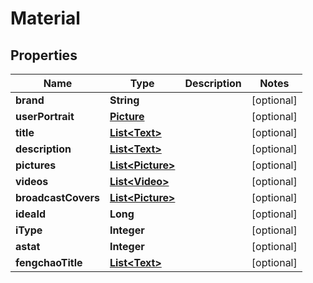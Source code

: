 

# Material


## Properties

Name | Type | Description | Notes
------------ | ------------- | ------------- | -------------
**brand** | **String** |  |  [optional]
**userPortrait** | [**Picture**](Picture.md) |  |  [optional]
**title** | [**List&lt;Text&gt;**](Text.md) |  |  [optional]
**description** | [**List&lt;Text&gt;**](Text.md) |  |  [optional]
**pictures** | [**List&lt;Picture&gt;**](Picture.md) |  |  [optional]
**videos** | [**List&lt;Video&gt;**](Video.md) |  |  [optional]
**broadcastCovers** | [**List&lt;Picture&gt;**](Picture.md) |  |  [optional]
**ideaId** | **Long** |  |  [optional]
**iType** | **Integer** |  |  [optional]
**astat** | **Integer** |  |  [optional]
**fengchaoTitle** | [**List&lt;Text&gt;**](Text.md) |  |  [optional]




